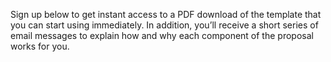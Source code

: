 Sign up below to get instant access to a PDF download of the template that you can start using immediately. In addition, you’ll receive a short series of email messages to explain how and why each component of the proposal works for you.
